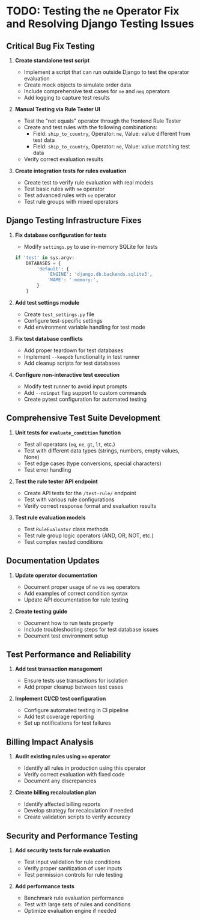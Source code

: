# TODO: Testing the `ne` Operator Fix and Resolving Django Testing Issues

## Critical Bug Fix Testing

1. **Create standalone test script**
   - Implement a script that can run outside Django to test the operator evaluation
   - Create mock objects to simulate order data
   - Include comprehensive test cases for `ne` and `neq` operators
   - Add logging to capture test results

2. **Manual Testing via Rule Tester UI**
   - Test the "not equals" operator through the frontend Rule Tester
   - Create and test rules with the following combinations:
     - Field: `ship_to_country`, Operator: `ne`, Value: value different from test data
     - Field: `ship_to_country`, Operator: `ne`, Value: value matching test data
   - Verify correct evaluation results

3. **Create integration tests for rules evaluation**
   - Create test to verify rule evaluation with real models
   - Test basic rules with `ne` operator
   - Test advanced rules with `ne` operator
   - Test rule groups with mixed operators

## Django Testing Infrastructure Fixes

1. **Fix database configuration for tests**
   - Modify `settings.py` to use in-memory SQLite for tests
   ```python
   if 'test' in sys.argv:
       DATABASES = {
           'default': {
               'ENGINE': 'django.db.backends.sqlite3',
               'NAME': ':memory:',
           }
       }
   ```

2. **Add test settings module**
   - Create `test_settings.py` file
   - Configure test-specific settings
   - Add environment variable handling for test mode

3. **Fix test database conflicts**
   - Add proper teardown for test databases
   - Implement `--keepdb` functionality in test runner
   - Add cleanup scripts for test databases

4. **Configure non-interactive test execution**
   - Modify test runner to avoid input prompts
   - Add `--noinput` flag support to custom commands
   - Create pytest configuration for automated testing

## Comprehensive Test Suite Development

1. **Unit tests for `evaluate_condition` function**
   - Test all operators (`eq`, `ne`, `gt`, `lt`, etc.)
   - Test with different data types (strings, numbers, empty values, None)
   - Test edge cases (type conversions, special characters)
   - Test error handling

2. **Test the rule tester API endpoint**
   - Create API tests for the `/test-rule/` endpoint
   - Test with various rule configurations 
   - Verify correct response format and evaluation results

3. **Test rule evaluation models**
   - Test `RuleEvaluator` class methods
   - Test rule group logic operators (AND, OR, NOT, etc.)
   - Test complex nested conditions

## Documentation Updates

1. **Update operator documentation**
   - Document proper usage of `ne` vs `neq` operators
   - Add examples of correct condition syntax
   - Update API documentation for rule testing

2. **Create testing guide**
   - Document how to run tests properly
   - Include troubleshooting steps for test database issues
   - Document test environment setup

## Test Performance and Reliability

1. **Add test transaction management**
   - Ensure tests use transactions for isolation
   - Add proper cleanup between test cases

2. **Implement CI/CD test configuration**
   - Configure automated testing in CI pipeline
   - Add test coverage reporting
   - Set up notifications for test failures

## Billing Impact Analysis

1. **Audit existing rules using `ne` operator**
   - Identify all rules in production using this operator
   - Verify correct evaluation with fixed code
   - Document any discrepancies

2. **Create billing recalculation plan**
   - Identify affected billing reports
   - Develop strategy for recalculation if needed
   - Create validation scripts to verify accuracy

## Security and Performance Testing

1. **Add security tests for rule evaluation**
   - Test input validation for rule conditions
   - Verify proper sanitization of user inputs
   - Test permission controls for rule testing

2. **Add performance tests**
   - Benchmark rule evaluation performance
   - Test with large sets of rules and conditions
   - Optimize evaluation engine if needed